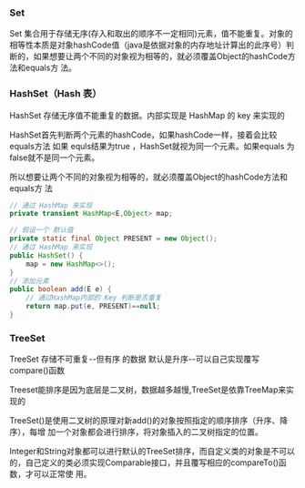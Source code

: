 ### Set

Set 集合用于存储无序(存入和取出的顺序不一定相同)元素，值不能重复。对象的相等性本质是对象hashCode值（java是依据对象的内存地址计算出的此序号）判断的，如果想要让两个不同的对象视为相等的，就必须覆盖Object的hashCode方法和equals方 法。 

### HashSet（Hash 表） 

HashSet 存储无序值不能重复的数据。内部实现是 HashMap 的 key 来实现的

HashSet首先判断两个元素的hashCode，如果hashCode一样，接着会比较 equals方法 如果 equls结果为true ，HashSet就视为同一个元素。如果equals 为false就不是同一个元素。 

所以想要让两个不同的对象视为相等的，就必须覆盖Object的hashCode方法和equals方 法

```java
// 通过 HashMap 来实现
private transient HashMap<E,Object> map;

// 假设一个 默认值 
private static final Object PRESENT = new Object();
// 通过 HashMap 来实现
public HashSet() {
    map = new HashMap<>();
}
// 添加元素
public boolean add(E e) {
    // 通过HashMap内部的 Key 判断是否重复
    return map.put(e, PRESENT)==null;
}    

```

### TreeSet 

TreeSet 存储不可重复--但有序 的数据 默认是升序--可以自己实现覆写compare()函数

 Treeset能排序是因为底层是二叉树，数据越多越慢,TreeSet是依靠TreeMap来实现的 

TreeSet()是使用二叉树的原理对新add()的对象按照指定的顺序排序（升序、降序），每增 加一个对象都会进行排序，将对象插入的二叉树指定的位置。 

Integer和String对象都可以进行默认的TreeSet排序，而自定义类的对象是不可以的，自己定义的类必须实现Comparable接口，并且覆写相应的compareTo()函数，才可以正常使 用。 


